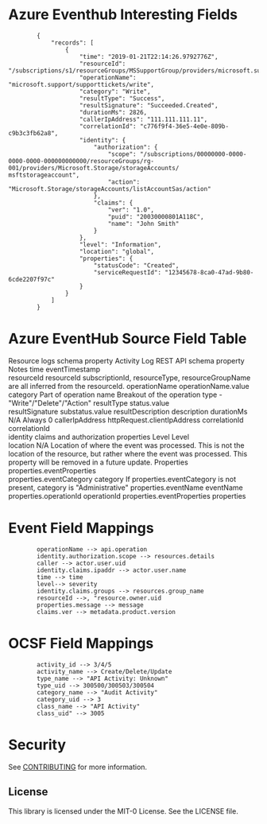 # Azure Eventhub Interesting Fields

            {
                "records": [
                    {
                        "time": "2019-01-21T22:14:26.9792776Z",
                        "resourceId": "/subscriptions/s1/resourceGroups/MSSupportGroup/providers/microsoft.support/supporttickets/123456112305841",
                        "operationName": "microsoft.support/supporttickets/write",
                        "category": "Write",
                        "resultType": "Success",
                        "resultSignature": "Succeeded.Created",
                        "durationMs": 2826,
                        "callerIpAddress": "111.111.111.11",
                        "correlationId": "c776f9f4-36e5-4e0e-809b-c9b3c3fb62a8",
                        "identity": {
                            "authorization": {
                                "scope": "/subscriptions/00000000-0000-0000-0000-000000000000/resourceGroups/rg-001/providers/Microsoft.Storage/storageAccounts/       msftstorageaccount",
                                "action": "Microsoft.Storage/storageAccounts/listAccountSas/action"
                            },
                            "claims": {
                                "ver": "1.0",
                                "puid": "20030000801A118C",
                                "name": "John Smith"
                            }
                        },
                        "level": "Information",
                        "location": "global",
                        "properties": {
                            "statusCode": "Created",
                            "serviceRequestId": "12345678-8ca0-47ad-9b80-6cde2207f97c"
                        }
                    }
                ]
            }


# Azure EventHub Source Field Table

Resource logs schema property	Activity Log REST API schema property	Notes
time	eventTimestamp	
resourceId	resourceId	subscriptionId, resourceType, resourceGroupName are all inferred from the resourceId.
operationName	operationName.value	
category	Part of operation name	Breakout of the operation type - "Write"/"Delete"/"Action"
resultType	status.value	
resultSignature	substatus.value	
resultDescription	description	
durationMs	N/A	Always 0
callerIpAddress	httpRequest.clientIpAddress	
correlationId	correlationId	
identity	claims and authorization properties	
Level	Level	
location	N/A	Location of where the event was processed. This is not the location of the resource, but rather where the event was processed. This property will be removed in a future update.
Properties	properties.eventProperties	
properties.eventCategory	category	If properties.eventCategory is not present, category is "Administrative"
properties.eventName	eventName	
properties.operationId	operationId	
properties.eventProperties	properties


# Event Field Mappings

            operationName --> api.operation
            identity.authorization.scope --> resources.details
            caller --> actor.user.uid
            identity.claims.ipaddr --> actor.user.name
            time --> time
            level--> severity
            identity.claims.groups --> resources.group_name
            resourceId -->, "resource.owner.uid
            properties.message --> message
            claims.ver --> metadata.product.version
            
# OCSF Field Mappings

            activity_id --> 3/4/5
            activity_name --> Create/Delete/Update
            type_name --> "API Activity: Unknown"
            type_uid --> 300500/300503/300504
            category_name --> "Audit Activity"
            category_uid --> 3
            class_name --> "API Activity"
            class_uid" --> 3005

# Security

See [CONTRIBUTING](CONTRIBUTING.md#security-issue-notifications) for more information.

## License

This library is licensed under the MIT-0 License. See the LICENSE file.

